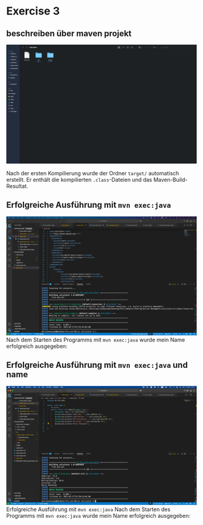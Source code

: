 # Exercise 3

## beschreiben über maven projekt

![Target](resources/images/ex3%20_1.png)

Nach der ersten Kompilierung wurde der Ordner `target/` automatisch erstellt.
Er enthält die kompilierten `.class`-Dateien und das Maven-Build-Resultat.

## Erfolgreiche Ausführung mit `mvn exec:java`

![exec:java](resources/images/ex3-2.png)
Nach dem Starten des Programms mit `mvn exec:java` wurde mein Name erfolgreich ausgegeben:

## Erfolgreiche Ausführung mit `mvn exec:java` und name

![Name](resources/images/ex3-3.png)
Erfolgreiche Ausführung mit `mvn exec:java`
Nach dem Starten des Programms mit `mvn exec:java` wurde mein Name erfolgreich ausgegeben:
